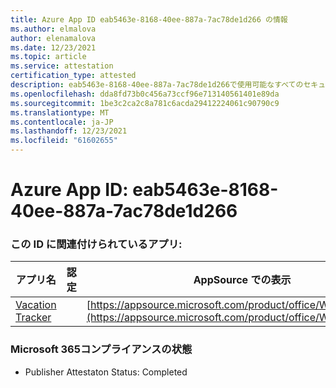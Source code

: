 ```yaml
---
title: Azure App ID eab5463e-8168-40ee-887a-7ac78de1d266 の情報
ms.author: elmalova
author: elenamalova
ms.date: 12/23/2021
ms.topic: article
ms.service: attestation
certification_type: attested
description: eab5463e-8168-40ee-887a-7ac78de1d266で使用可能なすべてのセキュリティおよびコンプライアンス情報。
ms.openlocfilehash: dda8fd73b0c456a73ccf96e713140561401e89da
ms.sourcegitcommit: 1be3c2ca2c8a781c6acda29412224061c90790c9
ms.translationtype: MT
ms.contentlocale: ja-JP
ms.lasthandoff: 12/23/2021
ms.locfileid: "61602655"
---
```

# <a name="azure-app-id-eab5463e-8168-40ee-887a-7ac78de1d266"></a>Azure App ID: eab5463e-8168-40ee-887a-7ac78de1d266


### <a name="apps-associated-with-this-id"></a>この ID に関連付けられているアプリ:
| **アプリ名** | **認定** | **AppSource での表示** |
|--------------|---------------|-----------------------|
| [Vacation Tracker](https://docs.microsoft.com/microsoft-365-app-certification/forward/WA200002167) |  | [https://appsource.microsoft.com/product/office/WA200002167](https://appsource.microsoft.com/product/office/WA200002167) |

### <a name="microsoft-365-app-compliance-status"></a>Microsoft 365コンプライアンスの状態
- Publisher Attestaton Status: Completed
